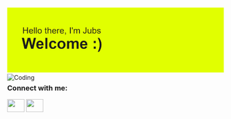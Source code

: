 [![MasterHead](./header.png)](https://github.com/JubsHereMan)
<img align="right" alt="Coding" width="800" src="https://i.giphy.com/media/v1.Y2lkPTc5MGI3NjExYzRpODN3c2kya2xheWcwdjRkemFxN3Azc2F5d2x4Mml6eXpydDFxMyZlcD12MV9pbnRlcm5hbF9naWZfYnlfaWQmY3Q9Zw/RGyUJwAFjP38P3uEiV/giphy.gif">

<h3 align="left">Connect with me:</h3>
<p align="left">
<a href="https://www.linkedin.com/in/jubshere/" target="blank"><img align="center" src="https://cdn.jsdelivr.net/npm/simple-icons@3.0.1/icons/linkedin.svg" alt="" height="30" width="40" /></a>
<a href="https://www.instagran.com/jubshere?ugsh=cTIIcn9IdHI2aHJn" target="blank"><img align="center" src="https://cdn.jsdelivr.net/npm/simple-icons@3.0.1/icons/instagram.svg" alt="" height="30" width="40" /></a>
